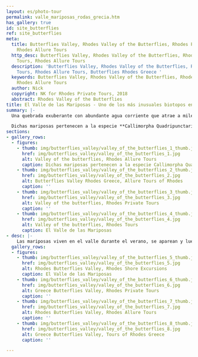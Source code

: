 ```yaml
---
layout: es/photo-tour
permalink: valle_mariposas_rodas_grecia.htm
has_gallery: true
id: site_butterflies
ref: site_butterflies
meta:
  title: Butterflies Valley, Rhodes Valley of the Butterflies, Rhodes Private Tours,
    Rhodes Allure Tours
  http_desc: Butterflies Valley, Rhodes Valley of the Butterflies, Rhodes Private
    Tours, Rhodes Allure Tours
  description: 'Butterflies Valley, Rhodes Valley of the Butterflies, Rhodes Private
    Tours, Rhodes Allure Tours, Butterflies Rhodes Greece '
  keywords: Butterflies Valley, Rhodes Valley of the Butterflies, Rhodes Private Tours,
    Rhodes Allure Tours
  author: Nick
  copyright: NK for Rhodes Private Tours, 2018
  abstract: Rhodes Valley of the Butterflies
title: El Valle de las Mariposas - Uno de los más inusuales biotopos en Europa
summary: |-
  Una quebrada exuberante con abundante agua corriente que atrae a miles de turistas cada año.

  Dichas mariposas pertenecen a la especie **Callimorpha Quadripunctaria Himalayensis** puesto que fueron descubiertas por primera vez en los Himalayas. Desde entonces se ha sabido que también pueden encontrarse en Brasil, Perú, Australia, California y donde los árboles Liquidabar Ortinalis sean nativos ya que éstos contienen una resina con un aroma distintivo y fuerte.
sections:
- gallery_rows:
  - figures:
    - thumb: img/butterflies_valley/valley_of_the_butterflies_1_thumb.jpg
      href: img/butterflies_valley/valley_of_the_butterflies_1.jpg
      alt: Valley of the butterflies, Rhodes Allure Tours
      caption: Dichas mariposas pertenecen a la especie Callimorpha Quadripunctaria Himalayensis
    - thumb: img/butterflies_valley/valley_of_the_butterflies_2_thumb.jpg
      href: img/butterflies_valley/valley_of_the_butterflies_2.jpg
      alt: Butterflies Valley Rhodes Greece, Allure Tours of Rhodes
      caption: ''
    - thumb: img/butterflies_valley/valley_of_the_butterflies_3_thumb.jpg
      href: img/butterflies_valley/valley_of_the_butterflies_3.jpg
      alt: Valley of the butterflies, Rhodes Private Tours
      caption: ''
    - thumb: img/butterflies_valley/valley_of_the_butterflies_4_thumb.jpg
      href: img/butterflies_valley/valley_of_the_butterflies_4.jpg
      alt: Valley of the butterflies, Rhodes Tours
      caption: El Valle de las Mariposas
- desc: |-
    Las mariposas viven en el valle durante el verano, se aparean y luego se marchan en septiembre dejando sus huevos en varios sitios de la isla. **En abril estos huevos producen la pequeña larva que se transforma en crisálida en mayo y llegan a su estado adulto a principios de junio.** Cuando empieza a hacer calor, abandonan el lugar donde nacieron y empiezan su viaje nocturno hasta el valle donde permanecerán hasta septiembre. Son atraidas por el olor de las resinas así como por la frescura de los alrededores que no cambia aun en los días más calurosos del verano.
  gallery_rows:
  - figures:
    - thumb: img/butterflies_valley/valley_of_the_butterflies_5_thumb.jpg
      href: img/butterflies_valley/valley_of_the_butterflies_5.jpg
      alt: Rhodes Butterflies Valley, Rhodes Shore Excursions
      caption: El Valle de las Mariposas
    - thumb: img/butterflies_valley/valley_of_the_butterflies_6_thumb.jpg
      href: img/butterflies_valley/valley_of_the_butterflies_6.jpg
      alt: Greece Butterflies Valley, Rhodes Private Tours
      caption: ''
    - thumb: img/butterflies_valley/valley_of_the_butterflies_7_thumb.jpg
      href: img/butterflies_valley/valley_of_the_butterflies_7.jpg
      alt: Rhodes Butterflies Valley, Rhodes Allure Tours
      caption: ''
    - thumb: img/butterflies_valley/valley_of_the_butterflies_8_thumb.jpg
      href: img/butterflies_valley/valley_of_the_butterflies_8.jpg
      alt: Greece Butterflies Valley, Tours of Rhodes Greece
      caption: ''

---
```

